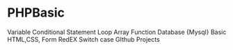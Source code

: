 # PHPBasic
Variable Conditional Statement Loop Array Function Database {Mysql} Basic HTML,CSS, Form RedEX Switch case GIthub Projects
